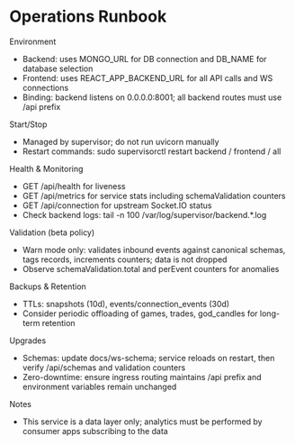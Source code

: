 # Operations Runbook

Environment
- Backend: uses MONGO_URL for DB connection and DB_NAME for database selection
- Frontend: uses REACT_APP_BACKEND_URL for all API calls and WS connections
- Binding: backend listens on 0.0.0.0:8001; all backend routes must use /api prefix

Start/Stop
- Managed by supervisor; do not run uvicorn manually
- Restart commands: sudo supervisorctl restart backend / frontend / all

Health & Monitoring
- GET /api/health for liveness
- GET /api/metrics for service stats including schemaValidation counters
- GET /api/connection for upstream Socket.IO status
- Check backend logs: tail -n 100 /var/log/supervisor/backend.*.log

Validation (beta policy)
- Warn mode only: validates inbound events against canonical schemas, tags records, increments counters; data is not dropped
- Observe schemaValidation.total and perEvent counters for anomalies

Backups & Retention
- TTLs: snapshots (10d), events/connection_events (30d)
- Consider periodic offloading of games, trades, god_candles for long-term retention

Upgrades
- Schemas: update docs/ws-schema; service reloads on restart, then verify /api/schemas and validation counters
- Zero-downtime: ensure ingress routing maintains /api prefix and environment variables remain unchanged

Notes
- This service is a data layer only; analytics must be performed by consumer apps subscribing to the data